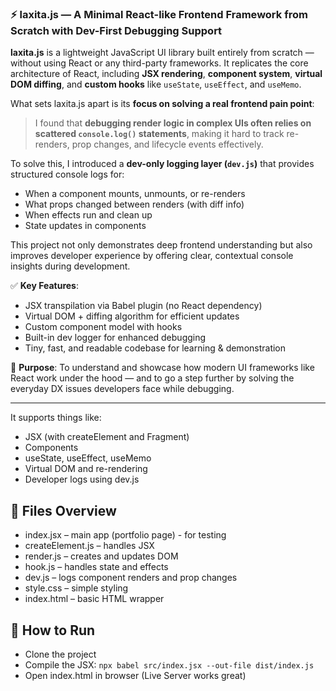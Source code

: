 ### ⚡ laxita.js — A Minimal React-like Frontend Framework from Scratch with Dev-First Debugging Support
**laxita.js** is a lightweight JavaScript UI library built entirely from scratch — without using React or any third-party frameworks. It replicates the core architecture of React, including **JSX rendering**, **component system**, **virtual DOM diffing**, and **custom hooks** like `useState`, `useEffect`, and `useMemo`.

What sets laxita.js apart is its **focus on solving a real frontend pain point**:
> I found that **debugging render logic in complex UIs often relies on scattered `console.log()` statements**, making it hard to track re-renders, prop changes, and lifecycle events effectively.

To solve this, I introduced a **dev-only logging layer (`dev.js`)** that provides structured console logs for:
* When a component mounts, unmounts, or re-renders
* What props changed between renders (with diff info)
* When effects run and clean up
* State updates in components

This project not only demonstrates deep frontend understanding but also improves developer experience by offering clear, contextual console insights during development.

✅ **Key Features**:
* JSX transpilation via Babel plugin (no React dependency)
* Virtual DOM + diffing algorithm for efficient updates
* Custom component model with hooks
* Built-in dev logger for enhanced debugging
* Tiny, fast, and readable codebase for learning & demonstration

🎯 **Purpose**:
To understand and showcase how modern UI frameworks like React work under the hood — and to go a step further by solving the everyday DX issues developers face while debugging.

---

It supports things like:
- JSX (with createElement and Fragment)
- Components
- useState, useEffect, useMemo
- Virtual DOM and re-rendering
- Developer logs using dev.js

## 📁 Files Overview
- index.jsx – main app (portfolio page) - for testing
- createElement.js – handles JSX
- render.js – creates and updates DOM
- hook.js – handles state and effects
- dev.js – logs component renders and prop changes
- style.css – simple styling
- index.html – basic HTML wrapper

## 🔧 How to Run
- Clone the project
- Compile the JSX:
`npx babel src/index.jsx --out-file dist/index.js`
- Open index.html in browser (Live Server works great)
